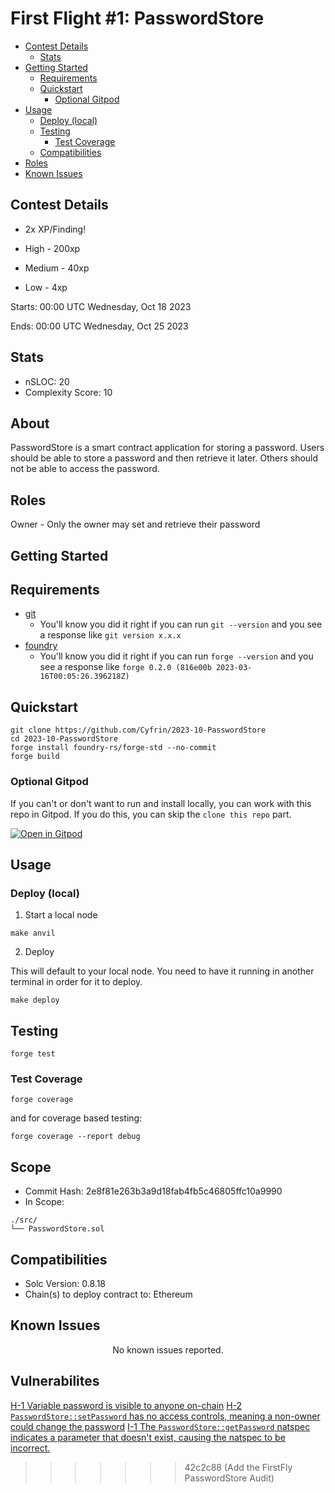 # First Flight #1: PasswordStore

- [Contest Details](#contest-details)
  - [Stats](#stats)
- [Getting Started](#getting-started)
  - [Requirements](#requirements)
  - [Quickstart](#quickstart)
    - [Optional Gitpod](#optional-gitpod)
- [Usage](#usage)
  - [Deploy (local)](#deploy-local)
  - [Testing](#testing)
    - [Test Coverage](#test-coverage)
  - [Compatibilities](#compatibilities)
- [Roles](#roles)
- [Known Issues](#known-issues)

[//]: # (contest-details-open)

## Contest Details

- 2x XP/Finding!
  
- High - 200xp
- Medium - 40xp
- Low - 4xp

Starts: 00:00 UTC Wednesday, Oct 18 2023

Ends: 00:00 UTC Wednesday, Oct 25 2023

## Stats

- nSLOC: 20
- Complexity Score: 10

## About

PasswordStore is a smart contract application for storing a password. Users should be able to store a password and then retrieve it later. Others should not be able to access the password.

## Roles

Owner - Only the owner may set and retrieve their password

[//]: # (contest-details-close)

[//]: # (getting-started-open)

## Getting Started

## Requirements

- [git](https://git-scm.com/book/en/v2/Getting-Started-Installing-Git)
  - You'll know you did it right if you can run `git --version` and you see a response like `git version x.x.x`
- [foundry](https://getfoundry.sh/)
  - You'll know you did it right if you can run `forge --version` and you see a response like `forge 0.2.0 (816e00b 2023-03-16T00:05:26.396218Z)`

## Quickstart

```
git clone https://github.com/Cyfrin/2023-10-PasswordStore
cd 2023-10-PasswordStore
​forge install foundry-rs/forge-std --no-commit
forge build
```

### Optional Gitpod

If you can't or don't want to run and install locally, you can work with this repo in Gitpod. If you do this, you can skip the `clone this repo` part.

[![Open in Gitpod](https://gitpod.io/button/open-in-gitpod.svg)](https://gitpod.io/#github.com/Cyfrin/3-passwordstore-audit)

## Usage

### Deploy (local)

1. Start a local node

```
make anvil
```

2. Deploy

This will default to your local node. You need to have it running in another terminal in order for it to deploy.

```
make deploy
```

## Testing

```
forge test
```

### Test Coverage

```
forge coverage
```

and for coverage based testing:

```
forge coverage --report debug
```

[//]: # (getting-started-close)

[//]: # (scope-open)

## Scope

- Commit Hash: 2e8f81e263b3a9d18fab4fb5c46805ffc10a9990
- In Scope:

```
./src/
└── PasswordStore.sol
```

## Compatibilities

- Solc Version: 0.8.18
- Chain(s) to deploy contract to: Ethereum

[//]: # (scope-close)

## Known Issues

[//]: # (known-issues-open)

<p align="center">
No known issues reported.

[//]: # (known-issues-close)

## Vulnerabilites

[H-1 Variable password is visible to anyone on-chain](Vulnerabilities.md#h-1-variable-password-is-visible-to-anyone-on-chain)
[H-2 `PasswordStore::setPassword` has no access controls, meaning a non-owner could change the password](Vulnerabilities.md#h-2-passwordstore-setpassword-has-no-access-controls-meaning-a-non-owner-could-change-the-password)
[I-1 The `PasswordStore::getPassword` natspec indicates a parameter that doesn't exist, causing the natspec to be incorrect.](Vulnerabilities.md#i-1-passwordstore-getpassword)
>>>>>>> 42c2c88 (Add the FirstFly PasswordStore Audit)
